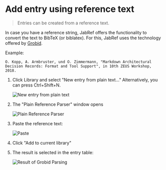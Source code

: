 # Add entry using reference text

> Entries can be created from a reference text.

In case you have a reference string, JabRef offers the functionality to convert the text to BibTeX (or biblatex). For this, JabRef uses the technology offered by [Grobid](https://github.com/kermitt2/grobid).

Example:

```text
O. Kopp, A. Armbruster, und O. Zimmermann, "Markdown Architectural Decision Records: Format and Tool Support", in 10th ZEUS Workshop, 2018.
```

1. Click Library and select "New entry from plain text..." Alternatively, you can press Ctrl+Shift+N.

    <img src="../.gitbook/assets/new-entry-from-plain-text-step-1.png" alt="New entry from plain text" data-size="original">
2. The "Plain Reference Parser" window opens

    <img src="../.gitbook/assets/new-entry-from-plain-text-step-2.png" alt="Plain Reference Parser" data-size="original">
3. Paste the reference text:

    <img src="../.gitbook/assets/new-entry-from-plain-text-step-3.png" alt="Paste" data-size="original">
4. Click "Add to current library"
5. The result is selected in the entry table:

    <img src="../.gitbook/assets/new-entry-from-plain-text-step-4.png" alt="Result of Grobid Parsing" data-size="original">
